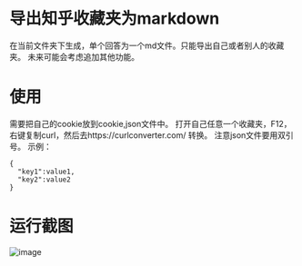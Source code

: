 # 导出知乎收藏夹为markdown
在当前文件夹下生成，单个回答为一个md文件。只能导出自己或者别人的收藏夹。
未来可能会考虑追加其他功能。

# 使用
需要把自己的cookie放到cookie,json文件中。
打开自己任意一个收藏夹，F12，右键复制curl，然后去https://curlconverter.com/ 转换。
注意json文件要用双引号。
示例：
```
{
  "key1":value1,
  "key2":value2
}
```

# 运行截图
![image](https://github.com/user-attachments/assets/fbe2f786-b8eb-46f4-8167-0ecef19fe3df)
